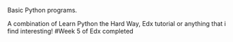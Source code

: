 Basic Python programs.

A combination of Learn Python the Hard Way, Edx tutorial or anything that i find interesting!
#Week 5 of Edx completed
